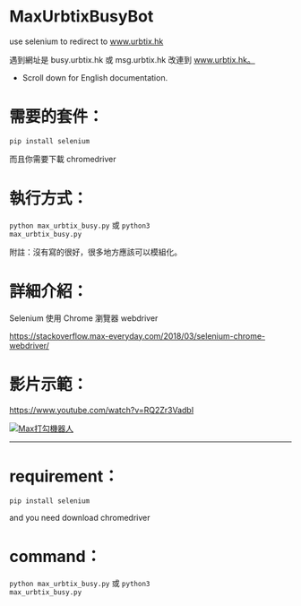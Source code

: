 # MaxUrbtixBusyBot
use selenium to redirect to www.urbtix.hk

遇到網址是 busy.urbtix.hk 或 msg.urbtix.hk 改連到 www.urbtix.hk。

* Scroll down for English documentation.

# 需要的套件：
<code>pip install selenium</code>

而且你需要下載 chromedriver

# 執行方式：
<code>python max_urbtix_busy.py</code>
或 
<code>python3 max_urbtix_busy.py</code>

附註：沒有寫的很好，很多地方應該可以模組化。

# 詳細介紹：
Selenium 使用 Chrome 瀏覽器 webdriver

https://stackoverflow.max-everyday.com/2018/03/selenium-chrome-webdriver/

# 影片示範：

https://www.youtube.com/watch?v=RQ2Zr3VadbI

[![Max打勾機器人](http://img.youtube.com/vi/RQ2Zr3VadbI/0.jpg)](http://www.youtube.com/watch?v=RQ2Zr3VadbI)

----

# requirement：
<code>pip install selenium</code>

and you need download chromedriver

# command：
<code>python max_urbtix_busy.py</code>
或 
<code>python3 max_urbtix_busy.py</code>

